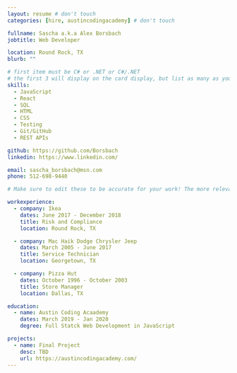```yaml
---
layout: resume # don't touch
categories: [hire, austincodingacademy] # don't touch

fullname: Sascha a.k.a Alex Borsbach
jobtitle: Web Developer

location: Round Rock, TX
blurb: ""

# first item must be C# or .NET or C#/.NET
# the first 3 will display on the card display, but list as many as you want, they will be visible on your hire page
skills:
  - JavaScript
  - React
  - SQL
  - HTML
  - CSS
  - Testing
  - Git/GitHub
  - REST APIs

github: https://github.com/Borsbach
linkedin: https://www.linkedin.com/

email: sascha_borsbach@msn.com
phone: 512-698-9440

# Make sure to edit these to be accurate for your work! The more relevant the better if the role was technical, don't feel like you need to put every job you've had.

workexperience:
  - company: Ikea
    dates: June 2017 - December 2018
    title: Risk and Compliance
    location: Round Rock, TX

  - company: Mac Haik Dodge Chrysler Jeep
    dates: March 2005 - June 2017
    title: Service Technician
    location: Georgetown, TX

  - company: Pizza Hut
    dates: October 1996 - October 2003
    title: Store Manager
    location: Dallas, TX

education:
  - name: Austin Coding Acaademy
    dates: March 2019 - Jan 2020
    degree: Full Statck Web Development in JavaScript

projects:
  - name: Final Project
    desc: TBD
    url: https://austincodingacademy.com/
---
```

